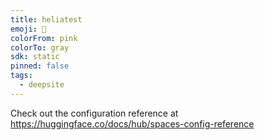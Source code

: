 ```yaml
---
title: heliatest
emoji: 🐳
colorFrom: pink
colorTo: gray
sdk: static
pinned: false
tags:
  - deepsite
---
```


Check out the configuration reference at https://huggingface.co/docs/hub/spaces-config-reference